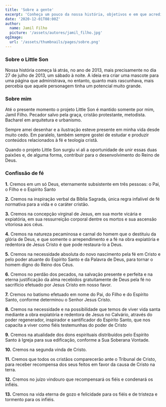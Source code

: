 ```yaml
---
title: 'Sobre a gente'
excerpt: 'Conheça um pouco da nossa história, objetivos e em que acreditamos.'
date: '2020-12-01T08:00Z'
author:
  name: Jamil Filho
  picture: '/assets/autores/jamil_filho.jpg'
ogImage:
  url: '/assets/thumbnails/pages/sobre.png'
---
```


### Sobre o Little Son

Nossa história começa lá atrás, no ano de 2013, mais precisamente no dia 27 de julho de 2013, um sábado à noite. A ideia era criar uma mascote para uma página que administrava, no entanto, quanto mais rascunhava, mais percebia que aquele personagem tinha um potencial muito grande.

### Sobre mim

Até o presente momento o projeto Little Son é mantido somente por mim, Jamil Filho. Pecador salvo pela graça, cristão protestante, metodista. Bacharel em arquitetura e urbanismo.

Sempre amei desenhar e a ilustração esteve presente em minha vida desde muito cedo. Em paralelo, também sempre gostei de estudar e produzir conteúdos relacionados à fé e teologia cristã.

Quando o projeto Little Son surgiu vi ali a oportunidade de unir essas duas paixões e, de alguma forma, contribuir para o desenvolvimento do Reino de Deus.

### Confissão de fé

**1.** Cremos em um só Deus, eternamente subsistente em três pessoas: o Pai, o Filho e o Espírito Santo

**2.** Cremos na inspiração verbal da Bíblia Sagrada, única regra infalível de fé normativa para a vida e o caráter cristão.

**3.** Cremos na concepção virginal de Jesus, em sua morte vicária e expiatória, em sua ressurreição corporal dentre os mortos e sua ascensão vitoriosa aos céus.

**4.** Cremos na natureza pecaminosa e carnal do homem que o destituiu da glória de Deus, e que somente o arrependimento e a fé na obra expiatória e redentora de Jesus Cristo é que pode restaura-lo a Deus.

**5.** Cremos na necessidade absoluta do novo nascimento pela fé em Cristo e pelo poder atuante do Espírito Santo e da Palavra de Deus, para tornar o homem digno do Reino dos Céus.

**6.** Cremos no perdão dos pecados, na salvação presente e perfeita e na eterna justificação da alma recebidos gratuitamente de Deus pela fé no sacrifício efetuado por Jesus Cristo em nosso favor.

**7.** Cremos no batismo efetuado em nome do Pai, do Filho e do Espírito Santo, conforme determinou o Senhor Jesus Cristo.

**8.** Cremos na necessidade e na possibilidade que temos de viver vida santa mediante a obra expiatória e redentora de Jesus no Calvário, através do poder regenerador, inspirador e santificador do Espírito Santo, que nos capacita a viver como fiéis testemunhas do poder de Cristo

**9.** Cremos na atualidade dos dons espirituais distribuídos pelo Espírito Santo à Igreja para sua edificação, conforme a Sua Soberana Vontade.

**10.** Cremos na segunda vinda de Cristo.

**11.** Cremos que todos os cristãos comparecerão ante o Tribunal de Cristo, para receber recompensa dos seus feitos em favor da causa de Cristo na terra.

**12.** Cremos no juízo vindouro que recompensará os fiéis e condenará os infiéis.

**13.** Cremos na vida eterna de gozo e felicidade para os fiéis e de tristeza e tormento para os infiéis.